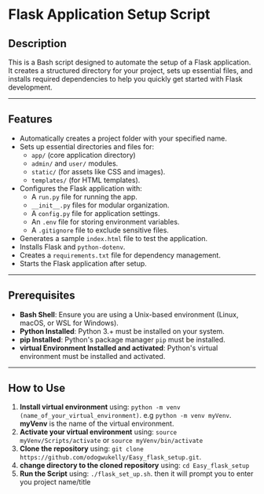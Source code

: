 # Flask Application Setup Script

## Description

This is a Bash script designed to automate the setup of a Flask application. It creates a structured directory for your project, sets up essential files, and installs required dependencies to help you quickly get started with Flask development.

---

## Features

- Automatically creates a project folder with your specified name.
- Sets up essential directories and files for:
  - `app/` (core application directory)
  - `admin/` and `user/` modules.
  - `static/` (for assets like CSS and images).
  - `templates/` (for HTML templates).
- Configures the Flask application with:
  - A `run.py` file for running the app.
  - `__init__.py` files for modular organization.
  - A `config.py` file for application settings.
  - An `.env` file for storing environment variables.
  - A `.gitignore` file to exclude sensitive files.
- Generates a sample `index.html` file to test the application.
- Installs Flask and `python-dotenv`.
- Creates a `requirements.txt` file for dependency management.
- Starts the Flask application after setup.

---

## Prerequisites

- **Bash Shell**: Ensure you are using a Unix-based environment (Linux, macOS, or WSL for Windows).
- **Python Installed**: Python 3.+ must be installed on your system.
- **pip Installed**: Python's package manager `pip` must be installed.
- **virtual Environment Installed and activated**: Python's virtual environment must be installed and activated.

---

## How to Use

1. **Install virtual environment** using: `python -m venv (name_of_your_virtual_environment)`. e.g `python -m venv myVenv`. **myVenv** is the name of the virtual environment.
2. **Activate your virtual environment** using: `source myVenv/Scripts/activate` or `source myVenv/bin/activate`
3. **Clone the repository** using: `git clone https://github.com/odogwukelly/Easy_flask_setup.git`.
4. **change directory to the cloned repository** using: `cd Easy_flask_setup`
5. **Run the Script** using: `./flask_set_up.sh`. then it will prompt you to enter you project name/title

